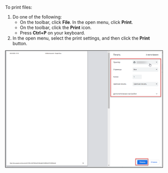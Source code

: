 To print files:

1. Do one of the following:
    - On the toolbar, click **File**. In the open menu, click **Print**.
    - On the toolbar, click the **Print** icon.
    - Press **Ctrl+P** on your keyboard.
2. In the open menu, select the print settings, and then click the **Print** button.</br>
  
<img style='border:1px solid #000000' src="/src/img/print-settings.png" alt="print-settings">